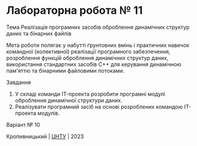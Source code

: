 # Лабораторна робота № 11

Тема Реалізація програмних засобів оброблення динамічних структур даних та бінарних файлів

Мета роботи полягає у набутті ґрунтовних вмінь і практичних навичок командної (колективної) реалізації програмного забезпечення, розроблення функцій оброблення динамічних структур даних, використання стандартних засобів C++ для керування динамічною пам'яттю та бінарними файловими потоками.

Завдання
1. У складі команди IT-проекта розробити програмні модулі оброблення динамічної структури даних.
2. Реалізувати програмний засіб на основі розроблених командою IT-проекта модулів.

Варіант № 10


Кропивницький | <a href="http://www.kntu.kr.ua/">ЦНТУ</a> | 2023
